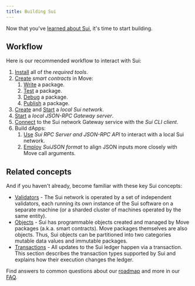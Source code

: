```yaml
---
title: Building Sui
---
```


Now that you've [learned about Sui](../learn/index.md), it's time to start building.

## Workflow

Here is our recommended workflow to interact with Sui:

1. [Install](../build/install.md) all of the *required tools*.
1. [Create](../build/move.md) *smart contracts* in Move:
   1. [Write](../build/move.md#writing-a-package) a package.
   1. [Test](../build/move.md#testing-a-package) a package.
   1. [Debug](../build/move.md#debugging-a-package) a package.
   1. [Publish](../build/move.md#publishing-a-package) a package.
1. [Create](../build/cli-client.md#genesis) and [Start](../build/cli-client.md#starting-the-network) a *local Sui network*.
1. [Start](../build/json-rpc.md#start-local-rpc-server) a *local JSON-RPC Gateway server*.
1. [Connect](../build/cli-client.md#rpc-gateway) to the Sui network Gateway service with the *Sui CLI client*.
1. Build dApps:
   1. [Use](../build/json-rpc.md) *Sui RPC Server and JSON-RPC API* to interact with a local Sui network.
   1. [Employ](../build/sui-json.md) *SuiJSON format* to align JSON inputs more closely with Move call arguments.


## Related concepts

And if you haven't already, become familiar with these key Sui concepts:

* [Validators](../learn/architecture/validators.md) - The Sui network is operated by a set of independent validators, each running its own instance of the Sui software on a separate machine (or a sharded cluster of machines operated by the same entity).
* [Objects](../build/objects.md) - Sui has programmable objects created and managed by Move packages (a.k.a. smart contracts). Move packages themselves are also objects. Thus, Sui objects can be partitioned into two categories mutable data values and immutable packages.
* [Transactions](../build/transactions.md) - All updates to the Sui ledger happen via a transaction. This section describes the transaction types supported by Sui and explains how their execution changes the ledger.

Find answers to common questions about our [roadmap](https://github.com/MystenLabs/sui/blob/main/ROADMAP.md) and more in our [FAQ](../contribute/faq.md).
